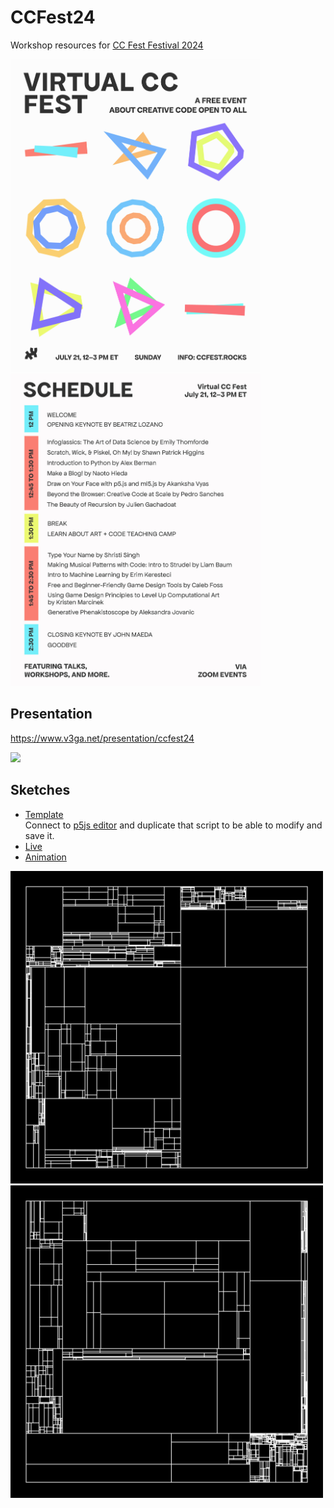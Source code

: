 # CCFest24
Workshop resources for [CC Fest Festival 2024 ](https://ccfest.rocks/)

<img src="CCFest24.jpg" height="500" /><img src="CCFest24_schedule.jpg"  height="500" />

## Presentation
https://www.v3ga.net/presentation/ccfest24

<img src="CCFest24_recursion_animation.gif" />

## Sketches
* [Template](https://editor.p5js.org/v3ga/sketches/IqRTP2Ta9)<br />Connect to [p5js editor](https://editor.p5js.org/) and duplicate that script to be able to modify and save it. 
* [Live](https://editor.p5js.org/v3ga/sketches/JMM_g3wBA)
* [Animation](https://editor.p5js.org/v3ga/sketches/xt1n-Iy7J)

<img src="recursion-01.png" height="500" /><img src="recursion-02.png"  height="500" />
